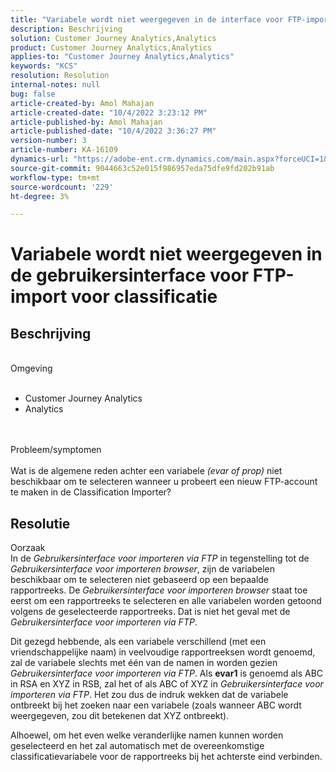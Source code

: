 ```yaml
---
title: "Variabele wordt niet weergegeven in de interface voor FTP-import voor classificatie."
description: Beschrijving
solution: Customer Journey Analytics,Analytics
product: Customer Journey Analytics,Analytics
applies-to: "Customer Journey Analytics,Analytics"
keywords: "KCS"
resolution: Resolution
internal-notes: null
bug: false
article-created-by: Amol Mahajan
article-created-date: "10/4/2022 3:23:12 PM"
article-published-by: Amol Mahajan
article-published-date: "10/4/2022 3:36:27 PM"
version-number: 3
article-number: KA-16109
dynamics-url: "https://adobe-ent.crm.dynamics.com/main.aspx?forceUCI=1&pagetype=entityrecord&etn=knowledgearticle&id=4138c374-f843-ed11-bba2-002248086a73"
source-git-commit: 9044663c52e015f986957eda75dfe9fd202b91ab
workflow-type: tm+mt
source-wordcount: '229'
ht-degree: 3%

---
```


# Variabele wordt niet weergegeven in de gebruikersinterface voor FTP-import voor classificatie

## Beschrijving

<br>Omgeving<br><br>
- Customer Journey Analytics
- Analytics

<br><br>Probleem/symptomen<br><br>
Wat is de algemene reden achter een variabele *(evar of prop)* niet beschikbaar om te selecteren wanneer u probeert een nieuw FTP-account te maken in de Classification Importer?


## Resolutie

Oorzaak<br>
In de *Gebruikersinterface voor importeren via FTP* in tegenstelling tot de *Gebruikersinterface voor importeren browser*, zijn de variabelen beschikbaar om te selecteren niet gebaseerd op een bepaalde rapportreeks. De *Gebruikersinterface voor importeren browser* staat toe eerst om een rapportreeks te selecteren en alle variabelen worden getoond volgens de geselecteerde rapportreeks. Dat is niet het geval met de *Gebruikersinterface voor importeren via FTP*.

Dit gezegd hebbende, als een variabele verschillend (met een vriendschappelijke naam) in veelvoudige rapportreeksen wordt genoemd, zal de variabele slechts met één van de namen in worden gezien *Gebruikersinterface voor importeren via FTP*. Als <b>evar1</b> is genoemd als ABC in RSA en XYZ in RSB, zal het of als ABC of XYZ in *Gebruikersinterface voor importeren via FTP*. Het zou dus de indruk wekken dat de variabele ontbreekt bij het zoeken naar een variabele (zoals wanneer ABC wordt weergegeven, zou dit betekenen dat XYZ ontbreekt).

Alhoewel, om het even welke veranderlijke namen kunnen worden geselecteerd en het zal automatisch met de overeenkomstige classificatievariabele voor de rapportreeks bij het achterste eind verbinden.



